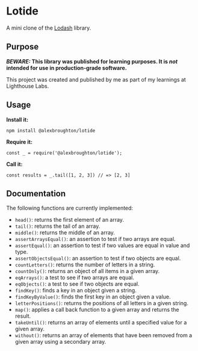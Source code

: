 # Lotide

A mini clone of the [Lodash](https://lodash.com) library.

## Purpose

**_BEWARE:_ This library was published for learning purposes. It is _not_ intended for use in production-grade software.**

This project was created and published by me as part of my learnings at Lighthouse Labs. 

## Usage

**Install it:**

`npm install @alexbroughton/lotide`

**Require it:**

`const _ = require('@alexbroughton/lotide');`

**Call it:**

`const results = _.tail([1, 2, 3]) // => [2, 3]`

## Documentation

The following functions are currently implemented:

  * `head()`: returns the first element of an array.
  * `tail()`: returns the tail of an array.
  * `middle()`: returns the middle of an array.
  * `assertArraysEqual()`: an assertion to test if two arrays are equal.
  * `assertEqual()`: an assertion to test if two values are equal in value and type.
  * `assertObjectsEqual()`: an assertion to test if two objects are equal.
  * `countLetters()`: returns the number of letters in a string. 
  * `countOnly()`: returns an object of all items in a given array.
  * `eqArrays()`: a test to see if two arrays are equal.
  * `eqObjects()`: a test to see if two objects are equal.
  * `findKey()`: finds a key in an object given a string.
  * `findKeyByValue()`: finds the first key in an object given a value. 
  * `letterPositions()`: returns the positions of all letters in a given string.
  * `map()`: applies a call back function to a given array and returns the result.
  * `takeUntil()`: returns an array of elements until a specified value for a given array.
  * `without()`: returns an array of elements that have been removed from a given array using a secondary array.
